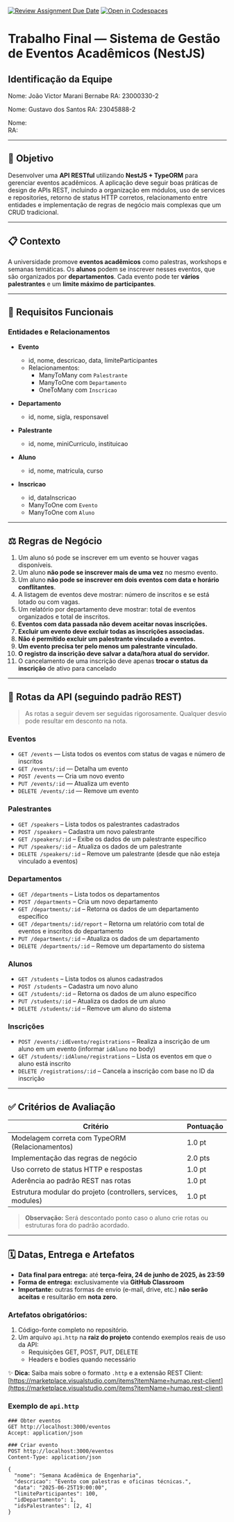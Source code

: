 [![Review Assignment Due Date](https://classroom.github.com/assets/deadline-readme-button-22041afd0340ce965d47ae6ef1cefeee28c7c493a6346c4f15d667ab976d596c.svg)](https://classroom.github.com/a/xd4JnEQV)
[![Open in Codespaces](https://classroom.github.com/assets/launch-codespace-2972f46106e565e64193e422d61a12cf1da4916b45550586e14ef0a7c637dd04.svg)](https://classroom.github.com/open-in-codespaces?assignment_repo_id=19805626)
# Trabalho Final — Sistema de Gestão de Eventos Acadêmicos (NestJS)

## Identificação da Equipe

Nome:  João Victor Marani Bernabe
RA: 23000330-2

Nome:  Gustavo dos Santos
RA: 23045888-2

Nome:  
RA:

---

## 🌟 Objetivo

Desenvolver uma **API RESTful** utilizando **NestJS + TypeORM** para gerenciar eventos acadêmicos. A aplicação deve seguir boas práticas de design de APIs REST, incluindo a organização em módulos, uso de services e repositories, retorno de status HTTP corretos, relacionamento entre entidades e implementação de regras de negócio mais complexas que um CRUD tradicional.

---

## 📋 Contexto

A universidade promove **eventos acadêmicos** como palestras, workshops e semanas temáticas. Os **alunos** podem se inscrever nesses eventos, que são organizados por **departamentos**. Cada evento pode ter **vários palestrantes** e um **limite máximo de participantes**.

---

## 📌 Requisitos Funcionais

### Entidades e Relacionamentos

- **Evento**

  - id, nome, descricao, data, limiteParticipantes
  - Relacionamentos:
    - ManyToMany com `Palestrante`
    - ManyToOne com `Departamento`
    - OneToMany com `Inscricao`

- **Departamento**

  - id, nome, sigla, responsavel

- **Palestrante**

  - id, nome, miniCurriculo, instituicao

- **Aluno**

  - id, nome, matricula, curso

- **Inscricao**

  - id, dataInscricao
  - ManyToOne com `Evento`
  - ManyToOne com `Aluno`

---

## ⚖️ Regras de Negócio

1. Um aluno só pode se inscrever em um evento se houver vagas disponíveis.
2. Um aluno **não pode se inscrever mais de uma vez** no mesmo evento.
3. Um aluno **não pode se inscrever em dois eventos com data e horário conflitantes**.
4. A listagem de eventos deve mostrar: número de inscritos e se está lotado ou com vagas.
5. Um relatório por departamento deve mostrar: total de eventos organizados e total de inscritos.
6. **Eventos com data passada não devem aceitar novas inscrições.**
7. **Excluir um evento deve excluir todas as inscrições associadas.**
8. **Não é permitido excluir um palestrante vinculado a eventos.**
9. **Um evento precisa ter pelo menos um palestrante vinculado.**
10. **O registro da inscrição deve salvar a data/hora atual do servidor.**
11. O cancelamento de uma inscrição deve apenas **trocar o status da inscrição** de ativo para cancelado

---

## 🔗 Rotas da API (seguindo padrão REST)

> As rotas a seguir devem ser seguidas rigorosamente. Qualquer desvio pode resultar em desconto na nota.

### Eventos

- `GET /events` — Lista todos os eventos com status de vagas e número de inscritos
- `GET /events/:id` — Detalha um evento
- `POST /events` — Cria um novo evento
- `PUT /events/:id` — Atualiza um evento
- `DELETE /events/:id` — Remove um evento

### Palestrantes

- `GET /speakers` – Lista todos os palestrantes cadastrados
- `POST /speakers` – Cadastra um novo palestrante
- `GET /speakers/:id` – Exibe os dados de um palestrante específico
- `PUT /speakers/:id` – Atualiza os dados de um palestrante
- `DELETE /speakers/:id` – Remove um palestrante (desde que não esteja vinculado a eventos)

### Departamentos

- `GET /departments` – Lista todos os departamentos
- `POST /departments` – Cria um novo departamento
- `GET /departments/:id` – Retorna os dados de um departamento específico
- `GET /departments/:id/report` – Retorna um relatório com total de eventos e inscritos do departamento
- `PUT /departments/:id` – Atualiza os dados de um departamento
- `DELETE /departments/:id` – Remove um departamento do sistema

### Alunos

- `GET /students` – Lista todos os alunos cadastrados
- `POST /students` – Cadastra um novo aluno
- `GET /students/:id` – Retorna os dados de um aluno específico
- `PUT /students/:id` – Atualiza os dados de um aluno
- `DELETE /students/:id` – Remove um aluno do sistema

### Inscrições

- `POST /events/:idEvento/registrations` – Realiza a inscrição de um aluno em um evento (informar `idAluno` no body)
- `GET /students/:idAluno/registrations` – Lista os eventos em que o aluno está inscrito
- `DELETE /registrations/:id` – Cancela a inscrição com base no ID da inscrição

---

## ✅ Critérios de Avaliação

| Critério                                                      | Pontuação |
| ------------------------------------------------------------- | --------- |
| Modelagem correta com TypeORM (Relacionamentos)               | 1.0 pt    |
| Implementação das regras de negócio                           | 2.0 pts   |
| Uso correto de status HTTP e respostas                        | 1.0 pt    |
| Aderência ao padrão REST nas rotas                            | 1.0 pt    |
| Estrutura modular do projeto (controllers, services, modules) | 1.0 pt    |

> **Observação:** Será descontado ponto caso o aluno crie rotas ou estruturas fora do padrão acordado.

---

## 🗓️ Datas, Entrega e Artefatos

- **Data final para entrega:** até **terça-feira, 24 de junho de 2025, às 23:59**
- **Forma de entrega:** exclusivamente via **GitHub Classroom**
- **Importante:** outras formas de envio (e-mail, drive, etc.) **não serão aceitas** e resultarão em **nota zero**.

### Artefatos obrigatórios:

1. Código-fonte completo no repositório.
2. Um arquivo `api.http` na **raiz do projeto** contendo exemplos reais de uso da API:
   - Requisições GET, POST, PUT, DELETE
   - Headers e bodies quando necessário

✨ **Dica:** Saiba mais sobre o formato `.http` e a extensão REST Client:\
[https://marketplace.visualstudio.com/items?itemName=humao.rest-client](https://marketplace.visualstudio.com/items?itemName=humao.rest-client)

### Exemplo de `api.http`

```http
### Obter eventos
GET http://localhost:3000/eventos
Accept: application/json

### Criar evento
POST http://localhost:3000/eventos
Content-Type: application/json

{
  "nome": "Semana Acadêmica de Engenharia",
  "descricao": "Evento com palestras e oficinas técnicas.",
  "data": "2025-06-25T19:00:00",
  "limiteParticipantes": 100,
  "idDepartamento": 1,
  "idsPalestrantes": [2, 4]
}
```

